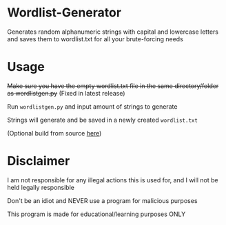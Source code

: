 # Wordlist-Generator
Generates random alphanumeric strings with capital and lowercase letters and saves them to wordlist.txt for all your brute-forcing needs

# Usage
~~Make sure you have the empty wordlist.txt file in the same directory/folder as wordlistgen.py~~ (Fixed in latest release)

Run `wordlistgen.py` and input amount of strings to generate

Strings will generate and be saved in a newly created `wordlist.txt`

(Optional build from source [here](guide/BFS.md))

# Disclaimer
I am not responsible for any illegal actions this is used for, and I will not be held legally responsible

Don't be an idiot and NEVER use a program for malicious purposes

This program is made for educational/learning purposes ONLY
